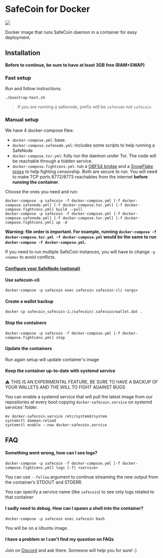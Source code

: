 # SafeCoin for Docker
[![](https://images.microbadger.com/badges/version/safecoin/safecoin.svg)](https://hub.docker.com/r/safecoin/safecoin)

Docker image that runs SafeCoin daemon in a container for easy deployment.

## Installation
**Before to continue, be sure to have at least 3GB free (RAM+SWAP)**

### Fast setup
Run and follow instructions.
```
./boostrap-host.sh
```

> If you are running a safenode, prefix will be `safenode` not `safecoin`

### Manual setup

We have 4 docker-compose files:
- `docker-compose.yml`: base.
- `docker-compose.safenode.yml`: includes some scripts to help running a SafeNode
- `docker-compose.tor.yml`: fully run the daemon under Tor. The node will be reachable through a hidden service.
- `docker-compose.fightcens.yml`: run a [OBFS4 bridge](https://github.com/Yawning/obfs4/blob/master/doc/obfs4-spec.txt) and a [SnowFlake proxy](https://snowflake.torproject.org/) to help fighting censorship. Both are secure to run. You will need to make TCP ports 8772/8773 reachables from the internet **before running the container**.

Choose the ones you need and run:
```
docker-compose -p safecoin -f docker-compose.yml [-f docker-compose.safenode.yml] [-f docker-compose.tor.yml] [-f docker-compose.fightcens.yml] build --pull
docker-compose -p safecoin -f docker-compose.yml [-f docker-compose.safenode.yml] [-f docker-compose.tor.yml] [-f docker-compose.fightcens.yml] up -d
```
**Warning: file order is important. For example, running `docker-compose -f docker-compose.tor.yml -f docker-compose.yml` would be the same to run `docker-compose -f docker-compose.yml`.**

If you need to run multiple SafeCoin instances, you will have to change `-p <name>` to avoid conflicts.

#### [Configure your SafeNode (optional)](https://github.com/Fair-Exchange/safecoin-docker/tree/master/safenode#configure-the-container)

#### Use safecoin-cli
```
docker-compose -p safecoin exec safecoin safecoin-cli <args>
```

#### Create a wallet backup
```
docker cp safecoin_safecoin-1:/safecoin/.safecoin/wallet.dat .
```

#### Stop the containers
```
docker-compose -p safecoin -f docker-compose.yml [-f docker-compose.fightcens.yml] stop
```

#### Update the containers
Run again setup will update container's image

#### Keep the container up-to-date with systemd service
:warning: THIS IS AN EXPERIMENTAL FEATURE, BE SURE TO HAVE A BACKUP OF YOUR WALLETS AND THE WILL TO FIGHT AGAINST BUGS

You can enable a systemd service that will pull the latest image from our repositories at every boot copying `docker-safecoin.service` on systemd services' folder.
```
mv docker-safecoin.service /etc/systemd/system
systemctl daemon-reload
systemctl enable --now docker-safecoin.service
```

## FAQ
#### Something went wrong, how can I see logs?
```
docker-compose -p safecoin -f docker-compose.yml [-f docker-compose.fightcens.yml] logs [-f] <service>
```
You can use `--follow` argument to continue streaming the new output from the container’s STDOUT and STDERR.

You can specify a service name (like `safecoin`) to see only logs related to that container

#### I sadly need to debug. How can I spawn a shell into the container?
```
docker-compose -p safecoin exec safecoin bash
```
You will be on a Ubuntu image.

#### I have a problem or I can't find my question on FAQs
Join on [Discord](https://discord.gg/c6hWAkQ) and ask there. Someone will help you for sure! :)

